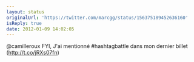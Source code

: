 ```yaml
---
layout: status
originalUrl: 'https://twitter.com/marcgg/status/156375189452636160'
isReply: true
date: 2012-01-09 14:02:05
---
```


@camilleroux FYI, J'ai mentionné #hashtagbattle dans mon dernier billet (http://t.co/jRXs07fn)
